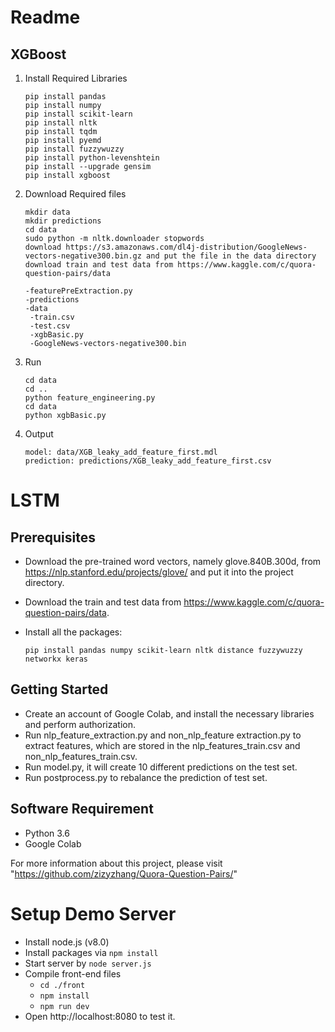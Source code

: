 # Readme

## XGBoost

1. Install Required Libraries

   ```
   pip install pandas
   pip install numpy
   pip install scikit-learn
   pip install nltk
   pip install tqdm
   pip install pyemd
   pip install fuzzywuzzy
   pip install python-levenshtein
   pip install --upgrade gensim
   pip install xgboost
   ```

2. Download Required files

   ```
   mkdir data
   mkdir predictions
   cd data
   sudo python -m nltk.downloader stopwords
   download https://s3.amazonaws.com/dl4j-distribution/GoogleNews-vectors-negative300.bin.gz and put the file in the data directory
   download train and test data from https://www.kaggle.com/c/quora-question-pairs/data
   ```

   ```
   -featurePreExtraction.py
   -predictions
   -data
   	-train.csv
   	-test.csv
   	-xgbBasic.py
   	-GoogleNews-vectors-negative300.bin
   ```

3. Run

   ``` 
   cd data
   cd ..
   python feature_engineering.py
   cd data
   python xgbBasic.py
   ```

4. Output

   ```
   model: data/XGB_leaky_add_feature_first.mdl
   prediction: predictions/XGB_leaky_add_feature_first.csv
   ```

# LSTM

## Prerequisites

- Download the pre-trained word vectors, namely glove.840B.300d, from <https://nlp.stanford.edu/projects/glove/> and put it into the project directory.

- Download the train and test data from <https://www.kaggle.com/c/quora-question-pairs/data>. 

- Install all the packages: 

  ```
  pip install pandas numpy scikit-learn nltk distance fuzzywuzzy networkx keras
  ```

## Getting Started

- Create an account of Google Colab, and install the necessary libraries and perform authorization.
- Run nlp_feature_extraction.py and non_nlp_feature extraction.py to extract features, which are stored in the nlp_features_train.csv and non_nlp_features_train.csv.
- Run model.py, it will create 10 different predictions on the test set.
- Run postprocess.py to rebalance the prediction of test set.

## Software Requirement

- Python 3.6
- Google Colab


For more information about this project, please visit "https://github.com/zizyzhang/Quora-Question-Pairs/"

# Setup Demo Server

- Install node.js (v8.0)
- Install packages via `npm install`
- Start server by `node server.js`
- Compile front-end files 
  - `cd ./front`
  - `npm install`
  - `npm run dev`
- Open http://localhost:8080 to test it.

